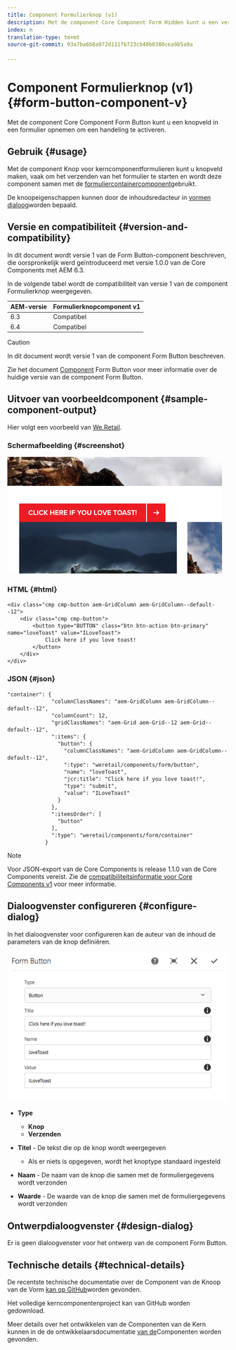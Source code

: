 ```yaml
---
title: Component Formulierknop (v1)
description: Met de component Core Component Form Hidden kunt u een verborgen veld in een formulier opnemen.
index: n
translation-type: tm+mt
source-git-commit: 93a7ba6b8a972d111fb723cb40b0380cea9b5a9a

---
```



# Component Formulierknop (v1) {#form-button-component-v}

Met de component Core Component Form Button kunt u een knopveld in een formulier opnemen om een handeling te activeren.

## Gebruik {#usage}

Met de component Knop voor kerncomponentformulieren kunt u knopveld maken, vaak om het verzenden van het formulier te starten en wordt deze component samen met de [formuliercontainercomponent](form-container-v1.md)gebruikt.

De knoopeigenschappen kunnen door de inhoudsredacteur in [vormen dialoog](#configure-dialog)worden bepaald.

## Versie en compatibiliteit {#version-and-compatibility}

In dit document wordt versie 1 van de Form Button-component beschreven, die oorspronkelijk werd geïntroduceerd met versie 1.0.0 van de Core Components met AEM 6.3.

In de volgende tabel wordt de compatibiliteit van versie 1 van de component Formulierknop weergegeven.

| AEM-versie | Formulierknopcomponent v1 |
|--- |--- |
| 6.3 | Compatibel |
| 6.4 | Compatibel |

>[!CAUTION]
>
>In dit document wordt versie 1 van de component Form Button beschreven.
>
>Zie het document [Component](/help/components/forms/form-button.md) Form Button voor meer informatie over de huidige versie van de component Form Button.

## Uitvoer van voorbeeldcomponent {#sample-component-output}

Hier volgt een voorbeeld van [We.Retail](https://helpx.adobe.com/experience-manager/6-4/sites/developing/using/we-retail.html).

### Schermafbeelding {#screenshot}

![](/help/assets/chlimage_1-48.png)

### HTML {#html}

```
<div class="cmp cmp-button aem-GridColumn aem-GridColumn--default--12">
    <div class="cmp cmp-button">
        <button type="BUTTON" class="btn btn-action btn-primary" name="loveToast" value="ILoveToast">
            Click here if you love toast!
        </button>
    </div>
</div>
```

### JSON {#json}

```
"container": {
              "columnClassNames": "aem-GridColumn aem-GridColumn--default--12",
              "columnCount": 12,
              "gridClassNames": "aem-Grid aem-Grid--12 aem-Grid--default--12",
              ":items": {
                "button": {
                  "columnClassNames": "aem-GridColumn aem-GridColumn--default--12",
                  ":type": "weretail/components/form/button",
                  "name": "loveToast",
                  "jcr:title": "Click here if you love toast!",
                  "type": "submit",
                  "value": "ILoveToast"
                }
              },
              ":itemsOrder": [
                "button"
              ],
              ":type": "weretail/components/form/container"
            }
```

>[!NOTE]
>
>Voor JSON-export van de Core Components is release 1.1.0 van de Core Components vereist. Zie de [compatibiliteitsinformatie voor Core Components v1](/help/versions.md) voor meer informatie.

## Dialoogvenster configureren {#configure-dialog}

In het dialoogvenster voor configureren kan de auteur van de inhoud de parameters van de knop definiëren.

![](/help/assets/chlimage_1-49.png)

* **Type**
   * **Knop**
   * **Verzenden**

* **Titel** - De tekst die op de knop wordt weergegeven
   * Als er niets is opgegeven, wordt het knoptype standaard ingesteld

* **Naam** - De naam van de knop die samen met de formuliergegevens wordt verzonden
* **Waarde** - De waarde van de knop die samen met de formuliergegevens wordt verzonden

## Ontwerpdialoogvenster {#design-dialog}

Er is geen dialoogvenster voor het ontwerp van de component Form Button.

## Technische details {#technical-details}

De recentste technische documentatie over de Component van de Knoop van de Vorm [kan op GitHub](https://github.com/adobe/aem-core-wcm-components/tree/master/content/src/content/jcr_root/apps/core/wcm/components/form/button/v1/button)worden gevonden.

Het volledige kerncomponentenproject kan van GitHub worden gedownload.

Meer details over het ontwikkelen van de Componenten van de Kern kunnen in de de ontwikkelaarsdocumentatie [van de](/help/developing/overview.md)Componenten worden gevonden.
